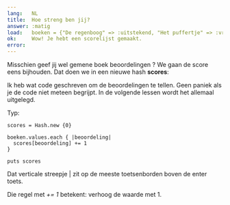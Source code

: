 ```yaml
---
lang:   NL
title:  Hoe streng ben jij?
answer: :matig
load:   boeken = {"De regenboog" => :uitstekend, "Het puffertje" => :vreselijk, "Kleurenblind" => :matig, "Bloemetjes en bijtjes" => :matig}
ok:     Wow! Je hebt een scorelijst gemaakt.
error:  
---
```


Misschien geef jij wel gemene boek beoordelingen ? We gaan de score eens bijhouden.
Dat doen we in een nieuwe hash __scores__:

Ik heb wat code geschreven om de beoordelingen te tellen. Geen paniek als je de code
niet meteen begrijpt. In de volgende lessen wordt het allemaal uitgelegd.

Typ:

    scores = Hash.new {0}
    
    boeken.values.each { |beoordeling|
      scores[beoordeling] += 1
    }
    
    puts scores

Dat verticale streepje | zit op de meeste toetsenborden boven de enter toets.

Die regel met _+= 1_ betekent: verhoog de waarde met 1.

